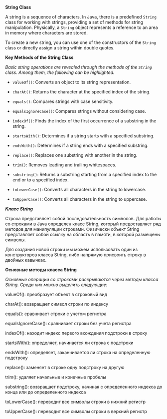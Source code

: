 **String Class**

A string is a sequence of characters. In Java, there is a predefined `String` class for working with strings, providing a set of methods for string manipulation. Physically, a `String` object represents a reference to an area in memory where characters are stored.

To create a new string, you can use one of the constructors of the `String` class or directly assign a string within double quotes.

**Key Methods of the String Class**

*Basic string operations are revealed through the methods of the `String` class. Among them, the following can be highlighted:*

- `valueOf()`: Converts an object to its string representation.

- `charAt()`: Returns the character at the specified index of the string.

- `equals()`: Compares strings with case sensitivity.

- `equalsIgnoreCase()`: Compares strings without considering case.

- `indexOf()`: Finds the index of the first occurrence of a substring in the string.

- `startsWith()`: Determines if a string starts with a specified substring.

- `endsWith()`: Determines if a string ends with a specified substring.

- `replace()`: Replaces one substring with another in the string.

- `trim()`: Removes leading and trailing whitespaces.

- `substring()`: Returns a substring starting from a specified index to the end or to a specified index.

- `toLowerCase()`: Converts all characters in the string to lowercase.

- `toUpperCase()`: Converts all characters in the string to uppercase.  





***Класс String***

Строка представляет собой последовательность символов. Для работы со строками в Java определен класс String, который предоставляет ряд методов для манипуляции строками. Физически объект String представляет собой ссылку на область в памяти, в которой размещены символы.

Для создания новой строки мы можем использовать один из конструкторов класса String, либо напрямую присвоить строку в двойных кавычках.

**Основные методы класса String**

*Основные операции со строками раскрываются через методы класса String. Среди них можно выделить следующие:*

valueOf(): преобразует объект в строковый вид

charAt(): возвращает символ строки по индексу

equals(): сравнивает строки с учетом регистра

equalsIgnoreCase(): сравнивает строки без учета регистра

indexOf(): находит индекс первого вхождения подстроки в строку

startsWith(): определяет, начинается ли строка с подстроки

endsWith(): определяет, заканчивается ли строка на определенную подстроку

replace(): заменяет в строке одну подстроку на другую

trim(): удаляет начальные и конечные пробелы

substring(): возвращает подстроку, начиная с определенного индекса до конца или до определенного индекса

toLowerCase(): переводит все символы строки в нижний регистр

toUpperCase(): переводит все символы строки в верхний регистр